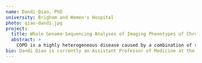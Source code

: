 ```yaml
---
name: Dandi Qiao, PhD
university: Brigham and Women's Hospital
photo: qiao-dandi.jpg
project:
  title: Whole Genome-Sequencing Analyses of Imaging Phenotypes of Chronic Obstructive Pulmonary Disease (COPD)
  abstract: >
    COPD is a highly heterogeneous disease caused by a combination of small airway loss and remodeling, and emphysema-induced loss of elastic recoil. While spirometry measures overall airflow limitation, phenotypes from CT imaging provide information about the distribution and severity of pathologic processes leading to COPD. In this project, I propose to conduct whole-genome sequencing (WGS) analyses on existing and newly generated imaging phenotypes related to COPD on the BioData Catalyst ecosystem. I hypothesize that there are distinct genetic variants associated with different imaging phenotypes of COPD, and I propose to leverage BioData Catalyst and the Chest Imaging Platform (CIP on BioData Catalyst) to enable more rapid testing and closer interaction between generation of imaging features and genetic analysis.
bio: Dandi Qiao is currently an Assistant Professor of Medicine at the Channing Division of Network Medicine in the Harvard Medical School and a genetic epidemiologist at the Brigham and Women’s Hospital. Dr. Qiao received her Bachelor of Mathematics from the University of Waterloo and her PhD from the Department of Biostatistics at the Harvard T.H. Chan School of Public Health. Her research interest is in the development and application of statistical methods to health-related questions, with a focus in Chronic Obstructive Pulmonary Disease (COPD). Dr. Qiao’s recent research topic is developing statistical tools for next generation sequencing data and applying them to identify genetic variants associated with disease susceptibility.
---
```

